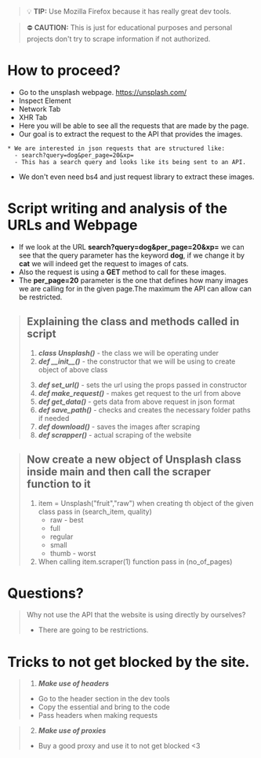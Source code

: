 > :bulb: **TIP:** Use Mozilla Firefox because it has really great dev tools.

> :no_entry: **CAUTION:** This is just for educational purposes and personal projects don't try to scrape information if not authorized.

# How to proceed?

- Go to the unsplash webpage. https://unsplash.com/
- Inspect Element
- Network Tab
- XHR Tab
- Here you will be able to see all the requests that are made by the page.
- Our goal is to extract the request to the API that provides the images.

```
* We are interested in json requests that are structured like:
  - search?query=dog&per_page=20&xp=
  - This has a search query and looks like its being sent to an API.
```

- We don't even need bs4 and just request library to extract these images.

# Script writing and analysis of the URLs and Webpage

- If we look at the URL **search?query=dog&per_page=20&xp=** we can see that the query parameter has the keyword **dog**, if we change it by **cat** we will indeed get the request to images of cats.
- Also the request is using a **GET** method to call for these images.
- The **per_page=20** parameter is the one that defines how many images we are calling for in the given page.The maximum the API can allow can be restricted.

> ## Explaining the class and methods called in script
>
> 1. **_class Unsplash()_** - the class we will be operating under
> 2. **_def \_\_init\_\_(<props>)_** - the constructor that we will be using to create object of above class
>
> 3) **_def set_url()_** - sets the url using the props passed in constructor
> 4) **_def make_request()_** - makes get request to the url from above
> 5) **_def get_data()_** - gets data from above request in json format
> 6) **_def save_path()_** - checks and creates the necessary folder paths if needed
> 7) **_def download()_** - saves the images after scraping
> 8) **_def scrapper()_** - actual scraping of the website

> ## Now create a new object of Unsplash class inside main and then call the scraper function to it
>
> 1. item = Unsplash("fruit","raw") when creating th object of the given class pass in (search_item, quality)
>    - raw - best
>    - full
>    - regular
>    - small
>    - thumb - worst
> 2. When calling item.scraper(1) function pass in (no_of_pages)

# Questions?

> Why not use the API that the website is using directly by ourselves?
>
> - There are going to be restrictions.

# Tricks to not get blocked by the site.

> 1. **_Make use of headers_**
>
> - Go to the header section in the dev tools
> - Copy the essential and bring to the code
> - Pass headers when making requests

> 2. **_Make use of proxies_**
>
> - Buy a good proxy and use it to not get blocked <3
